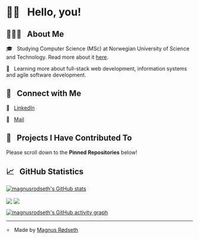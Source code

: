 <h1> 👋🏼 &nbsp; Hello, you!</h1>

<h2> 👨🏻‍💻 &nbsp; About Me</h2>

🎓 &nbsp; Studying Computer Science (MSc) at Norwegian University of Science and Technology. Read more about it [here](https://www.ntnu.edu/studies/bit).  

🌱 &nbsp; Learning more about full-stack web development, information systems and agile software development.

<h2> 🤝 &nbsp; Connect with Me </h2>

👔 &nbsp; <a href="https://www.linkedin.com/in/magnus-rodseth/">LinkedIn</a>  

📨 &nbsp; <a href="mailto:magnus.rodseth@gmail.com">Mail</a>  

<h2> 💫 &nbsp; Projects I Have Contributed To</h2>

Please scroll down to the **Pinned Repositories** below!

<h2> 📈 &nbsp; GitHub Statistics </h2>

[![magnusrodseth's GitHub stats](https://github-readme-stats.vercel.app/api?username=magnusrodseth&count_private=true&show_icons=true&theme=tokyonight)](https://github.com/magnusrodseth/github-readme-stats)

  <img align="center" src="https://github-readme-stats.vercel.app/api/pin/?username=magnusrodseth&theme=tokyonight" />
  <img align="center" src="https://github-readme-stats.vercel.app/api/pin/?username=magnusrodseth&theme=tokyonight" />

[![magnusrodseth's GitHub activity graph](https://activity-graph.herokuapp.com/graph?username=magnusrodseth&theme=tokyo-night)](https://github.com/magnusrodseth/github-readme-activity-graph)

<hr>

⭐️ &nbsp; Made by [Magnus Rødseth](https://github.com/magnusrodseth)  

